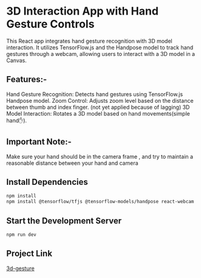 # 3D Interaction App with Hand Gesture Controls
This React app integrates hand gesture recognition with 3D model interaction. It utilizes TensorFlow.js and the Handpose model to track hand gestures through a webcam, allowing users to interact with a 3D model in a Canvas.

## Features:-
 Hand Gesture Recognition: Detects hand gestures using TensorFlow.js Handpose model.
 Zoom Control: Adjusts zoom level based on the distance between thumb and index finger. (not yet applied because of lagging)
 3D Model Interaction: Rotates a 3D model based on hand movements(simple hand✋).

## Important Note:-
 Make sure your hand should be in the camera frame , and try to maintain a reasonable distance between your hand and camera


## Install Dependencies
```bash
npm install 
npm install @tensorflow/tfjs @tensorflow-models/handpose react-webcam
```

## Start the Development Server
```bash
npm run dev
```
## Project Link
[3d-gesture](https://3d-gesture.vercel.app/)
